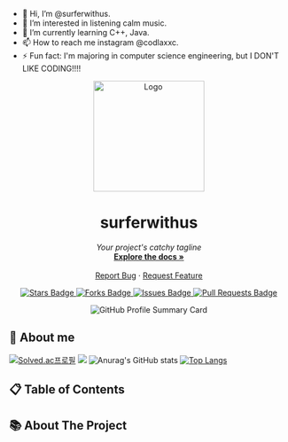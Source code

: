- 👋 Hi, I’m @surferwithus.
- 👀 I’m interested in listening calm music.
- 🌱 I’m currently learning C++, Java.
- 📫 How to reach me instagram @codlaxxc.
- ⚡ Fun fact: I'm majoring in computer science engineering, but I DON'T LIKE CODING!!!!
<!---
surferwithus/surferwithus is a ✨ special ✨ repository because its `README.md` (this file) appears on your GitHub profile.
You can click the Preview link to take a look at your changes.
--->

<!--
[![Hits](https://hits.seeyoufarm.com/api/count/incr/badge.svg?url=https%3A%2F%2Fgithub.com%2Fsurferwithus&count_bg=%23507EDE&title_bg=%23000000&icon=&icon_color=%23E7E7E7&title=hits&edge_flat=false)](https://hits.seeyoufarm.com)
<br/>
[![Solved.ac
프로필](http://mazassumnida.wtf/api/v2/generate_badge?boj=dbsdud3272)](https://solved.ac/dbsdud3272)
<img src="http://mazandi.herokuapp.com/api?handle=dbsdud3272&theme=warm"/>
![Anurag's GitHub stats](https://github-readme-stats.vercel.app/api?username=surferwithus&show_icons=true&theme=radical)
[![Top Langs](https://github-readme-stats.vercel.app/api/top-langs/?username=surferwithus&layout=compact)](https://github.com/delay-100/github-readme-stats)
-->

<!-- 깃허브 readme.md 파일의 시작 -->
<p align="center">
  <img src="[https://i.namu.wiki/i/kIiKpZGwNW7DnO61Xd7KuGZyYLtIONPf_yb8SZeoogB_qTSvdAoo6XcnHDNKKbbH99wKnqdDYzJyh47KKF9KIw.svg]" alt="Logo" width="200" height="200">
</p>

<h1 align="center">surferwithus</h1>
<p align="center">
  <i>Your project's catchy tagline</i>
  <br>
  <a href="https://github.com/surferwithus/pnu-ppp"><strong>Explore the docs »</strong></a>
  <br>
  <br>
  <a href="https://github.com/surferwithus/pnu-ppp/issues">Report Bug</a>
  ·
  <a href="https://github.com/surferwithus/pnu-ppp/issues">Request Feature</a>
</p>

<p align="center">
  <a href="https://github.com/surferwithus/pnu-ppp">
    <img src="https://img.shields.io/github/stars/yourusername/yourprojectname?style=social" alt="Stars Badge">
  </a>
  <a href="https://github.com/surferwithus/pnu-ppp/network/members">
    <img src="https://img.shields.io/github/forks/yourusername/yourprojectname?style=social" alt="Forks Badge">
  </a>
  <a href="https://github.com/surferwithus/pnu-ppp/issues">
    <img src="https://img.shields.io/github/issues/yourusername/yourprojectname" alt="Issues Badge">
  </a>
  <a href="https://github.com/surferwithus/pnu-ppp/pulls">
    <img src="https://img.shields.io/github/issues-pr/yourusername/yourprojectname" alt="Pull Requests Badge">
  </a>
</p>

<p align="center">
  <img src="https://github-profile-summary-cards.vercel.app/api/cards/profile-details?username=surferwithus&theme=github" alt="GitHub Profile Summary Card">
</p>

## 👀 About me
  [![Solved.ac프로필](http://mazassumnida.wtf/api/v2/generate_badge?boj=dbsdud3272)](https://solved.ac/dbsdud3272)
  <img src="http://mazandi.herokuapp.com/api?handle=dbsdud3272&theme=warm"/>
  ![Anurag's GitHub stats](https://github-readme-stats.vercel.app/api?username=surferwithus&show_icons=true&theme=radical)
  [![Top Langs](https://github-readme-stats.vercel.app/api/top-langs/?username=surferwithus&layout=compact)](https://github.com/delay-100/github-readme-stats)

## 📋 Table of Contents


## 📚 About The Project
